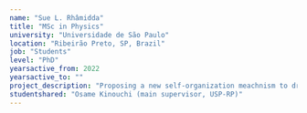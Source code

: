 ```yaml
---
name: "Sue L. Rhâmidda"
title: "MSc in Physics"
university: "Universidade de São Paulo"
location: "Ribeirão Preto, SP, Brazil"
job: "Students"
level: "PhD"
yearsactive_from: 2022
yearsactive_to: ""
project_description: "Proposing a new self-organization meachnism to drive a system toward the edge of a synchronization transition."
studentshared: "Osame Kinouchi (main supervisor, USP-RP)"
---
```

